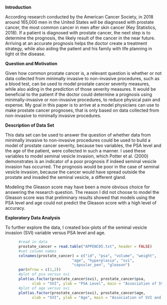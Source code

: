 **Introduction**

According research conducted by the American Cancer Society, in 2018 around 165,000 men in the United States will be diagnosed with prostate cancer, the most common cancer in men after skin cancer (Key Statistics, 2018). If a patient is diagnosed with prostate cancer, the next step is to determine the prognosis, the likely result of the cancer in the near future. Arriving at an accurate prognosis helps the doctor create a treatment strategy, while also aiding the patient and his family with life planning in light ot the disease.

__Question and Motivation__

Given how common prostate cancer is, a relevant question is whether or not data collected from minimally invasive to non-invasive procedures, such as a blood test, can be used to model prostate cancer severity measures, while also aiding in the prediction of those severity measures. It would be beneficial to the patient if the doctor could determine a prognosis using minimally-invasive or non-invasive procedures, to reduce physical pain and expense. My goal in this paper is to arrive at a model physicians can use to make prostate cancer prognoses, that is only based on data collected from non-invasive to minimally invasive procedures.

__Description of Data Set__

This data set can be used to answer the question of whether data from minimally invasive to non-invasive procedures could be used to build a model of prostate cancer severity, because two variables, the PSA level and the age of the patient, were collected in such a manner. I used these variables to model seminal vesicle invasion, which Potter et al. (2000) demonstrates is an indicator of a poor prognosis if indeed seminal vesicle invasion has occurred. The prognosis would be poor in the case of seminal vesicle invasion, because the cancer would have spread outside the prostate and invaded the seminal vesicle, a different gland.

Modeling the Gleason score may have been a more obvious choice for answering the research question. The reason I did not choose to model the Gleason score was that preliminary results showed that models using the PSA level and age could not predict the Gleason score with a high level of accuracy.

__Exploratory Data Analysis__

To further explore the data, I created box-plots of the seminal vesicle invasion (SVI) variable versus PSA level and age. 

``` r
      #read in data
      prostate_cancer = read.table("APPENC05.txt", header = FALSE)
      #set column names
      colnames(prostate_cancer) = c("id", "psa", "volume", "weight", 
                              "age", "hyperplasia", "svi", 
                              "capsular_pen", "gleason")
      par(mfrow = c(1,2))
      #plot of psa versus svi
      plot(as.factor(prostate_cancer$svi), prostate_cancer$psa,
            xlab = "SVI", ylab = "PSA Level", main = "Association of SVI and PSA")
      #plot of age versus svi
      plot(as.factor(prostate_cancer$svi), prostate_cancer$age,
            xlab = "SVI", ylab = "Age", main = "Association of SVI and Age")
  ```
  
